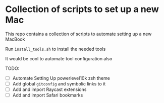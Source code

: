 # Collection of scripts to set up a new Mac

This repo contains a collection of scripts to automate setting up a new MacBook

Run `install_tools.sh` to install the needed tools

It would be cool to automate tool configuration also

TODO:
- [ ] Automate Setting Up powerlevel10k zsh theme
- [ ] Add global `gitconfig` and symbolic links to it
- [ ] Add and import Raycast extensions
- [ ] Add and import Safari bookmarks